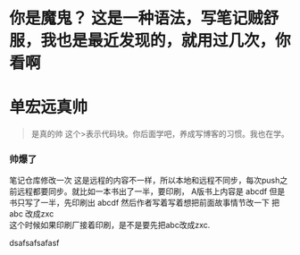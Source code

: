 ﻿
 # 你是魔鬼？  这是一种语法，写笔记贼舒服，我也是最近发现的，就用过几次，你看啊
 # 单宏远真帅
> 是真的帅  这个>表示代码块。你后面学吧，养成写博客的习惯。我也在学。
### 帅爆了
笔记仓库修改一次
这是远程的内容不一样，所以本地和远程不同步，每次push之前远程都要同步。就比如一本书出了一半，要印刷，
A版书上内容是   abcdf   但是书只写了一半，先印刷出   abcdf
然后作者写着写着想把前面故事情节改一下  把abc 改成zxc  
这个时候如果印刷厂接着印刷，是不是要先把abc改成zxc.

dsafsafsafasf

